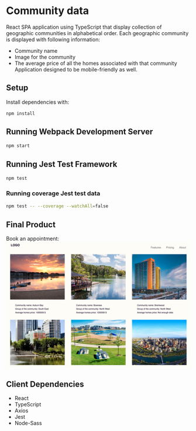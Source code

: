 # Community data 

React SPA application using TypeScript that display collection of geographic communities in alphabetical order. Each geographic community is displayed with following information:
* Community name 
* Image for the community
* The average price of all the homes associated with that community
Application designed to be mobile-friendly as well.


## Setup

Install dependencies with:
```sh
npm install
```

## Running Webpack Development Server

```sh
npm start
```
## Running Jest Test Framework

```sh
npm test
```
### Running coverage Jest test data

```sh
npm test -- --coverage --watchAll=false
```
## Final Product

Book an appointment:
!["Final product"](https://github.com/Zhabskyi/community-data/blob/master/src/static/Final_Product.png?raw=true)

## Client Dependencies
* React
* TypeScript
* Axios
* Jest
* Node-Sass